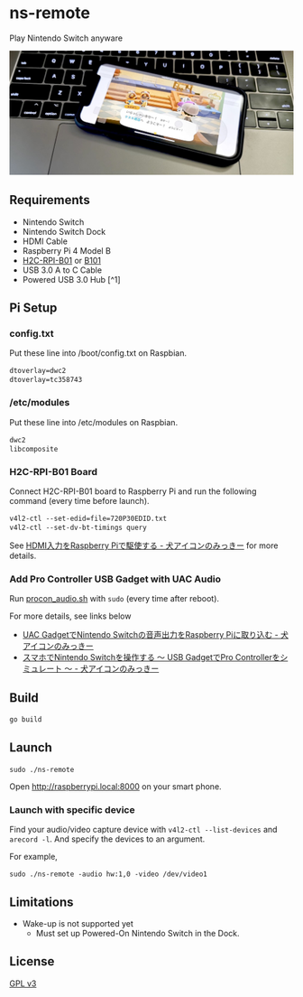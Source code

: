 # ns-remote

Play Nintendo Switch anyware

![icon](assets/image/ns-remote.jpg)

## Requirements

- Nintendo Switch
- Nintendo Switch Dock
- HDMI Cable
- Raspberry Pi 4 Model B
- [H2C-RPI-B01] or [B101]
- USB 3.0 A to C Cable
- Powered USB 3.0 Hub [^1]

[H2C-RPI-B01]: https://mzyy94.com/blog/2020/04/10/raspberrypi-hdmi-input/#h2c-rpi-b01
[B101]: https://auvidea.eu/b101-hdmi-to-csi-2-bridge-15-pin-fpc/

## Pi Setup

### config.txt

Put these line into /boot/config.txt on Raspbian.

```
dtoverlay=dwc2
dtoverlay=tc358743
```

### /etc/modules

Put these line into /etc/modules on Raspbian.

```
dwc2
libcomposite
```

### H2C-RPI-B01 Board

Connect H2C-RPI-B01 board to Raspberry Pi and run the following command (every time before launch).

```
v4l2-ctl --set-edid=file=720P30EDID.txt
v4l2-ctl --set-dv-bt-timings query
```

See [HDMI入力をRaspberry Piで駆使する - 犬アイコンのみっきー](https://mzyy94.com/blog/2020/04/10/raspberrypi-hdmi-input/#%E3%82%AD%E3%83%A3%E3%83%97%E3%83%81%E3%83%A3%E3%83%BC%E3%83%9C%E3%83%BC%E3%83%89) for more details.

### Add Pro Controller USB Gadget with UAC Audio

Run [procon_audio.sh](https://gist.github.com/mzyy94/02bcd9d843c77896803c4cd0c4d9b640#file-procon_audio-sh) with `sudo` (every time after reboot).

For more details, see links below
- [UAC GadgetでNintendo Switchの音声出力をRaspberry Piに取り込む - 犬アイコンのみっきー](https://mzyy94.com/blog/2020/04/17/nintendo-switch-audio-uac-gadget/#pro-controller--uac)
- [スマホでNintendo Switchを操作する 〜 USB GadgetでPro Controllerをシミュレート 〜 - 犬アイコンのみっきー](https://mzyy94.com/blog/2020/03/20/nintendo-switch-pro-controller-usb-gadget/#usb-gadget%E3%81%A7hid%E3%82%B7%E3%83%9F%E3%83%A5%E3%83%AC%E3%83%BC%E3%83%88%E5%AE%9F%E9%A8%93)

## Build

```sh
go build
```

## Launch

```
sudo ./ns-remote
```

Open http://raspberrypi.local:8000 on your smart phone.

### Launch with specific device

Find your audio/video capture device with `v4l2-ctl --list-devices` and `arecord -l`. And specify the devices to an argument.

For example,

```
sudo ./ns-remote -audio hw:1,0 -video /dev/video1
```


## Limitations

- Wake-up is not supported yet
  - Must set up Powered-On Nintendo Switch in the Dock.

## License

[GPL v3](LICENSE)
